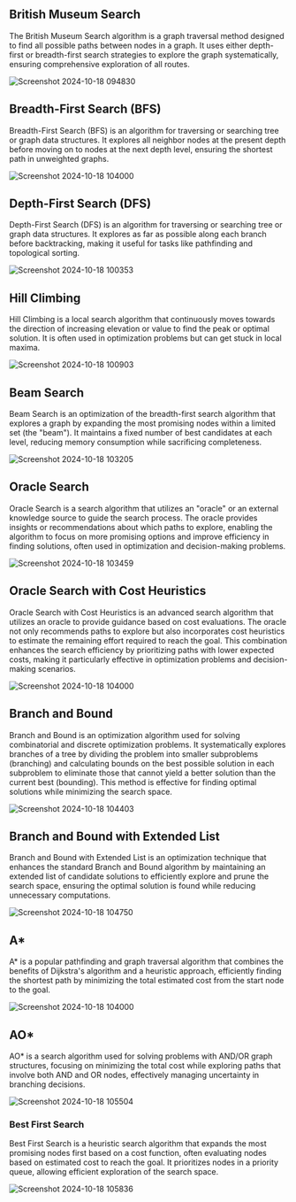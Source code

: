 ## British Museum Search
The British Museum Search algorithm is a graph traversal method designed to find all possible paths between nodes in a graph. It uses either depth-first or breadth-first search strategies to explore the graph systematically, ensuring comprehensive exploration of all routes.

![Screenshot 2024-10-18 094830](https://github.com/user-attachments/assets/2f61927a-e0af-407b-9c35-453cca12ad12)
## Breadth-First Search (BFS)
Breadth-First Search (BFS) is an algorithm for traversing or searching tree or graph data structures. It explores all neighbor nodes at the present depth before moving on to nodes at the next depth level, ensuring the shortest path in unweighted graphs.

![Screenshot 2024-10-18 104000](https://github.com/user-attachments/assets/06c05f5b-68d9-446c-87c3-50016b4fd4b5)
## Depth-First Search (DFS)
Depth-First Search (DFS) is an algorithm for traversing or searching tree or graph data structures. It explores as far as possible along each branch before backtracking, making it useful for tasks like pathfinding and topological sorting.

![Screenshot 2024-10-18 100353](https://github.com/user-attachments/assets/081a51cd-8542-450a-bb82-34262637fdb8)
## Hill Climbing
Hill Climbing is a local search algorithm that continuously moves towards the direction of increasing elevation or value to find the peak or optimal solution. It is often used in optimization problems but can get stuck in local maxima.

![Screenshot 2024-10-18 100903](https://github.com/user-attachments/assets/ab43ec71-de80-4bf9-8ba1-29a1a6872809)
## Beam Search
Beam Search is an optimization of the breadth-first search algorithm that explores a graph by expanding the most promising nodes within a limited set (the "beam"). It maintains a fixed number of best candidates at each level, reducing memory consumption while sacrificing completeness.

![Screenshot 2024-10-18 103205](https://github.com/user-attachments/assets/a15a70e8-ca13-4aea-86be-96915da69346)
## Oracle Search
Oracle Search is a search algorithm that utilizes an "oracle" or an external knowledge source to guide the search process. The oracle provides insights or recommendations about which paths to explore, enabling the algorithm to focus on more promising options and improve efficiency in finding solutions, often used in optimization and decision-making problems.

![Screenshot 2024-10-18 103459](https://github.com/user-attachments/assets/4bb8b01d-5b85-414b-8402-73c066cbb050)
## Oracle Search with Cost Heuristics
Oracle Search with Cost Heuristics is an advanced search algorithm that utilizes an oracle to provide guidance based on cost evaluations. The oracle not only recommends paths to explore but also incorporates cost heuristics to estimate the remaining effort required to reach the goal. This combination enhances the search efficiency by prioritizing paths with lower expected costs, making it particularly effective in optimization problems and decision-making scenarios.


![Screenshot 2024-10-18 104000](https://github.com/user-attachments/assets/df6fd67a-7dee-4d44-80a3-60da604a0dfe)
## Branch and Bound
Branch and Bound is an optimization algorithm used for solving combinatorial and discrete optimization problems. It systematically explores branches of a tree by dividing the problem into smaller subproblems (branching) and calculating bounds on the best possible solution in each subproblem to eliminate those that cannot yield a better solution than the current best (bounding). This method is effective for finding optimal solutions while minimizing the search space.

![Screenshot 2024-10-18 104403](https://github.com/user-attachments/assets/a82f1e8f-4932-4102-b65d-d3203879c4cc)
## Branch and Bound with Extended List
Branch and Bound with Extended List is an optimization technique that enhances the standard Branch and Bound algorithm by maintaining an extended list of candidate solutions to efficiently explore and prune the search space, ensuring the optimal solution is found while reducing unnecessary computations.

![Screenshot 2024-10-18 104750](https://github.com/user-attachments/assets/388cfda5-18be-4f02-803f-d874d85257db)
## A*
A* is a popular pathfinding and graph traversal algorithm that combines the benefits of Dijkstra's algorithm and a heuristic approach, efficiently finding the shortest path by minimizing the total estimated cost from the start node to the goal.

![Screenshot 2024-10-18 104000](https://github.com/user-attachments/assets/d7274605-2474-4728-8af2-bae73c017ead)
## AO*
AO* is a search algorithm used for solving problems with AND/OR graph structures, focusing on minimizing the total cost while exploring paths that involve both AND and OR nodes, effectively managing uncertainty in branching decisions.

![Screenshot 2024-10-18 105504](https://github.com/user-attachments/assets/8e02a9bd-40d9-4a74-a51c-9c60608fd698)
### Best First Search
Best First Search is a heuristic search algorithm that expands the most promising nodes first based on a cost function, often evaluating nodes based on estimated cost to reach the goal. It prioritizes nodes in a priority queue, allowing efficient exploration of the search space.

![Screenshot 2024-10-18 105836](https://github.com/user-attachments/assets/74643da6-6e57-4bde-b739-685b9794b430)

